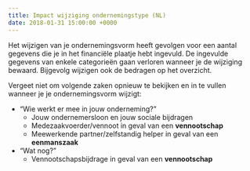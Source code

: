 ```yaml
---
title: Impact wijziging ondernemingstype (NL)
date: 2018-01-31 15:00:00 +0000
---
```

Het wijzigen van je ondernemingsvorm heeft gevolgen voor een aantal gegevens die je in het financiële plaatje hebt ingevuld. De ingevulde gegevens van enkele categorieën gaan verloren wanneer je de wijziging bewaard. Bijgevolg wijzigen ook de bedragen op het overzicht.

Vergeet niet om volgende zaken opnieuw te bekijken en in te vullen wanneer je je ondernemingsvorm wijzigt:

* “Wie werkt er mee in  jouw onderneming?”
  * Jouw ondernemersloon en jouw sociale bijdragen 
  * Medezaakvoerder/vennoot in geval van een **vennootschap**
  * Meewerkende partner/zelfstandig helper in geval van een **eenmanszaak**
* “Wat nog?”
  * Vennootschapsbijdrage in geval van een **vennootschap**